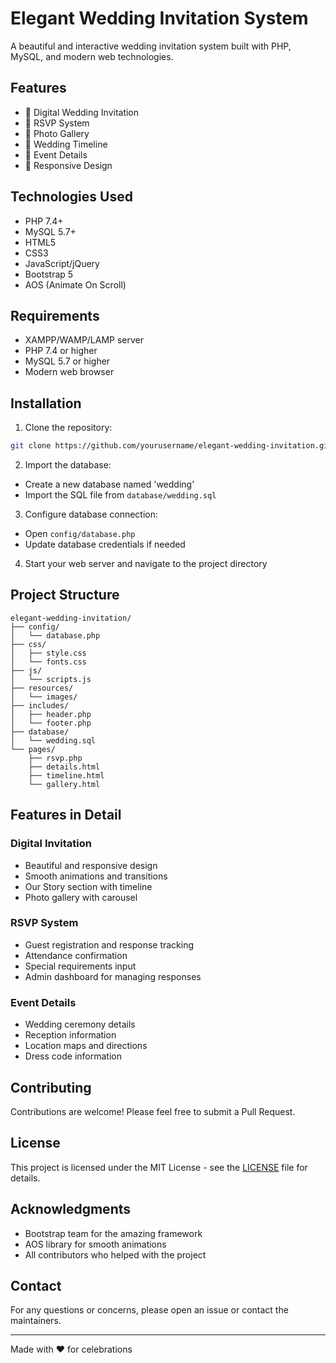 # Elegant Wedding Invitation System

A beautiful and interactive wedding invitation system built with PHP, MySQL, and modern web technologies.

## Features

- 💌 Digital Wedding Invitation
- 📝 RSVP System
- 📸 Photo Gallery
- 📅 Wedding Timeline
- 📍 Event Details
- 🎯 Responsive Design

## Technologies Used

- PHP 7.4+
- MySQL 5.7+
- HTML5
- CSS3
- JavaScript/jQuery
- Bootstrap 5
- AOS (Animate On Scroll)

## Requirements

- XAMPP/WAMP/LAMP server
- PHP 7.4 or higher
- MySQL 5.7 or higher
- Modern web browser

## Installation

1. Clone the repository:
```bash
git clone https://github.com/yourusername/elegant-wedding-invitation.git
```

2. Import the database:
- Create a new database named 'wedding'
- Import the SQL file from `database/wedding.sql`

3. Configure database connection:
- Open `config/database.php`
- Update database credentials if needed

4. Start your web server and navigate to the project directory

## Project Structure

```
elegant-wedding-invitation/
├── config/
│   └── database.php
├── css/
│   ├── style.css
│   └── fonts.css
├── js/
│   └── scripts.js
├── resources/
│   └── images/
├── includes/
│   ├── header.php
│   └── footer.php
├── database/
│   └── wedding.sql
└── pages/
    ├── rsvp.php
    ├── details.html
    ├── timeline.html
    └── gallery.html
```

## Features in Detail

### Digital Invitation
- Beautiful and responsive design
- Smooth animations and transitions
- Our Story section with timeline
- Photo gallery with carousel

### RSVP System
- Guest registration and response tracking
- Attendance confirmation
- Special requirements input
- Admin dashboard for managing responses

### Event Details
- Wedding ceremony details
- Reception information
- Location maps and directions
- Dress code information

## Contributing

Contributions are welcome! Please feel free to submit a Pull Request.

## License

This project is licensed under the MIT License - see the [LICENSE](LICENSE) file for details.

## Acknowledgments

- Bootstrap team for the amazing framework
- AOS library for smooth animations
- All contributors who helped with the project

## Contact

For any questions or concerns, please open an issue or contact the maintainers.

---
Made with ❤️ for celebrations
